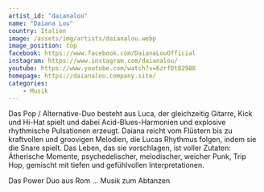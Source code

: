 ```yaml
---
artist_id: "daianalou"
name: "Daiana Lou"
country: Italien
image: /assets/img/artists/daianalou.webp
image_position: top
facebook: https://www.facebook.com/DaianaLouOfficial
instagram: https://www.instagram.com/daianalou/
youtube: https://www.youtube.com/watch?v=6zrfDt82988
homepage: https://daianalou.company.site/
categories:
    - Musik
---
```

Das Pop / Alternative-Duo besteht aus Luca, der gleichzeitig Gitarre, Kick und Hi-Hat spielt und dabei Acid-Blues-Harmonien und explosive rhythmische Pulsationen erzeugt. Daiana reicht vom Flüstern bis zu kraftvollen und groovigen Melodien, die Lucas Rhythmus folgen, indem sie die Snare spielt. Das Leben, das sie vorschlagen, ist voller Zutaten: Ätherische Momente, psychedelischer, melodischer, weicher Punk, Trip Hop, gemischt mit tiefen und gefühlvollen Interpretationen.

Das Power Duo aus Rom ... Musik zum Abtanzen